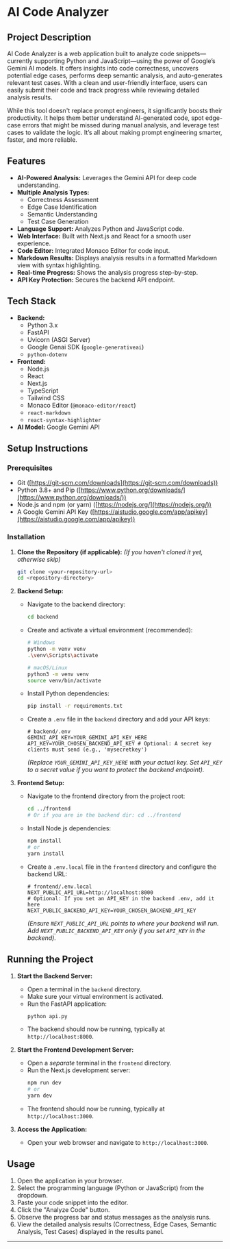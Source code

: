 # AI Code Analyzer

## Project Description

AI Code Analyzer is a web application built to analyze code snippets—currently supporting Python and JavaScript—using the power of Google’s Gemini AI models. It offers insights into code correctness, uncovers potential edge cases, performs deep semantic analysis, and auto-generates relevant test cases. With a clean and user-friendly interface, users can easily submit their code and track progress while reviewing detailed analysis results.

While this tool doesn't replace prompt engineers, it significantly boosts their productivity. It helps them better understand AI-generated code, spot edge-case errors that might be missed during manual analysis, and leverage test cases to validate the logic. It’s all about making prompt engineering smarter, faster, and more reliable.

## Features

*   **AI-Powered Analysis:** Leverages the Gemini API for deep code understanding.
*   **Multiple Analysis Types:**
    *   Correctness Assessment
    *   Edge Case Identification
    *   Semantic Understanding
    *   Test Case Generation
*   **Language Support:** Analyzes Python and JavaScript code.
*   **Web Interface:** Built with Next.js and React for a smooth user experience.
*   **Code Editor:** Integrated Monaco Editor for code input.
*   **Markdown Results:** Displays analysis results in a formatted Markdown view with syntax highlighting.
*   **Real-time Progress:** Shows the analysis progress step-by-step.
*   **API Key Protection:** Secures the backend API endpoint.

## Tech Stack

*   **Backend:**
    *   Python 3.x
    *   FastAPI
    *   Uvicorn (ASGI Server)
    *   Google Genai SDK (`google-generativeai`)
    *   `python-dotenv`
*   **Frontend:**
    *   Node.js
    *   React
    *   Next.js
    *   TypeScript
    *   Tailwind CSS
    *   Monaco Editor (`@monaco-editor/react`)
    *   `react-markdown`
    *   `react-syntax-highlighter`
*   **AI Model:** Google Gemini API

## Setup Instructions

### Prerequisites

*   Git ([https://git-scm.com/downloads](https://git-scm.com/downloads))
*   Python 3.8+ and Pip ([https://www.python.org/downloads/](https://www.python.org/downloads/))
*   Node.js and npm (or yarn) ([https://nodejs.org/](https://nodejs.org/))
*   A Google Gemini API Key ([https://aistudio.google.com/app/apikey](https://aistudio.google.com/app/apikey))

### Installation

1.  **Clone the Repository (if applicable):**
    *(If you haven't cloned it yet, otherwise skip)*
    ```bash
    git clone <your-repository-url>
    cd <repository-directory>
    ```

2.  **Backend Setup:**
    *   Navigate to the backend directory:
        ```bash
        cd backend
        ```
    *   Create and activate a virtual environment (recommended):
        ```bash
        # Windows
        python -m venv venv
        .\venv\Scripts\activate

        # macOS/Linux
        python3 -m venv venv
        source venv/bin/activate
        ```
    *   Install Python dependencies:
        ```bash
        pip install -r requirements.txt
        ```
    *   Create a `.env` file in the `backend` directory and add your API keys:
        ```dotenv
        # backend/.env
        GEMINI_API_KEY=YOUR_GEMINI_API_KEY_HERE
        API_KEY=YOUR_CHOSEN_BACKEND_API_KEY # Optional: A secret key clients must send (e.g., 'mysecretkey')
        ```
        *(Replace `YOUR_GEMINI_API_KEY_HERE` with your actual key. Set `API_KEY` to a secret value if you want to protect the backend endpoint).*

3.  **Frontend Setup:**
    *   Navigate to the frontend directory from the project root:
        ```bash
        cd ../frontend
        # Or if you are in the backend dir: cd ../frontend
        ```
    *   Install Node.js dependencies:
        ```bash
        npm install
        # or
        yarn install
        ```
    *   Create a `.env.local` file in the `frontend` directory and configure the backend URL:
        ```dotenv
        # frontend/.env.local
        NEXT_PUBLIC_API_URL=http://localhost:8000
        # Optional: If you set an API_KEY in the backend .env, add it here
        NEXT_PUBLIC_BACKEND_API_KEY=YOUR_CHOSEN_BACKEND_API_KEY
        ```
        *(Ensure `NEXT_PUBLIC_API_URL` points to where your backend will run. Add `NEXT_PUBLIC_BACKEND_API_KEY` only if you set `API_KEY` in the backend).*

## Running the Project

1.  **Start the Backend Server:**
    *   Open a terminal in the `backend` directory.
    *   Make sure your virtual environment is activated.
    *   Run the FastAPI application:
        ```bash
        python api.py
        ```
    *   The backend should now be running, typically at `http://localhost:8000`.

2.  **Start the Frontend Development Server:**
    *   Open a *separate* terminal in the `frontend` directory.
    *   Run the Next.js development server:
        ```bash
        npm run dev
        # or
        yarn dev
        ```
    *   The frontend should now be running, typically at `http://localhost:3000`.

3.  **Access the Application:**
    *   Open your web browser and navigate to `http://localhost:3000`.

## Usage

1.  Open the application in your browser.
2.  Select the programming language (Python or JavaScript) from the dropdown.
3.  Paste your code snippet into the editor.
4.  Click the "Analyze Code" button.
5.  Observe the progress bar and status messages as the analysis runs.
6.  View the detailed analysis results (Correctness, Edge Cases, Semantic Analysis, Test Cases) displayed in the results panel.

---
